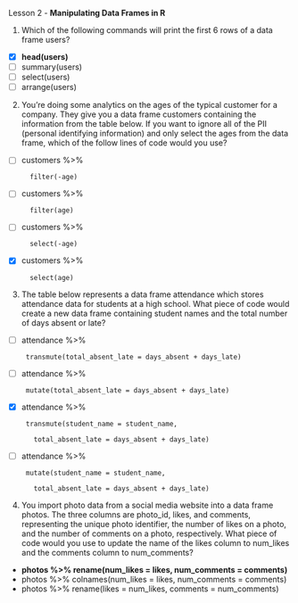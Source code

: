 Lesson 2 - **Manipulating Data Frames in R**

1.	Which of the following commands will print the first 6 rows of a data frame users?
-   [x]	**head(users)**
-   [ ]	summary(users)
-   [ ]	select(users)
-   [ ]	arrange(users)

2.	You’re doing some analytics on the ages of the typical customer for a company. They give you a data frame customers containing the information from the table below. If you want to ignore all of the PII (personal identifying information) and only select the ages from the data frame, which of the follow lines of code would you use?
-   [ ] customers %>%

        filter(-age)
-   [ ]	customers %>%

        filter(age)
-   [ ]	customers %>%
        
        select(-age)
-   [x]	customers %>%

       	select(age)

3.	The table below represents a data frame attendance which stores attendance data for students at a high school. What piece of code would create a new data frame containing student names and the total number of days absent or late?
-   [ ]  attendance %>%

        transmute(total_absent_late = days_absent + days_late)
-   [ ]  attendance %>%
        
        mutate(total_absent_late = days_absent + days_late)
-   [x]  attendance %>%
 	
        transmute(student_name = student_name,
  
          total_absent_late = days_absent + days_late)
-   [ ]  attendance %>%

        mutate(student_name = student_name,

          total_absent_late = days_absent + days_late)

4.	You import photo data from a social media website into a data frame photos. The three columns are photo_id, likes, and comments, representing the unique photo identifier, the number of likes on a photo, and the number of comments on a photo, respectively. What piece of code would you use to update the name of the likes column to num_likes and the comments column to num_comments?
-	**photos %>%
rename(num_likes = likes, num_comments = comments)**
-	photos %>%
colnames(num_likes = likes, num_comments = comments)
-	photos %>%
rename(likes = num_likes, comments = num_comments)

